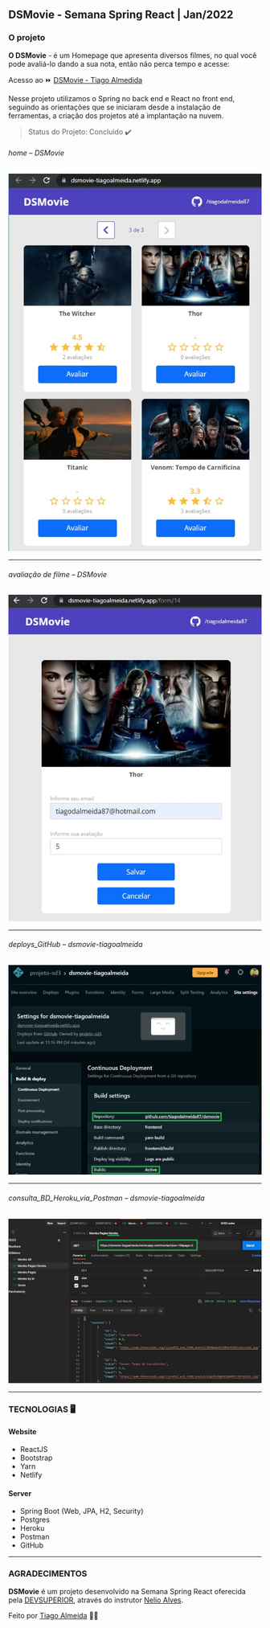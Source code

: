 ## DSMovie - Semana Spring React | Jan/2022

### O projeto

**O DSMovie** - é um Homepage que apresenta diversos filmes, no qual você pode avaliá-lo dando a sua nota, então não perca tempo e acesse: 

Acesso ao ⏩ [DSMovie - Tiago Almedida](https://dsmovie-tiagoalmeida.netlify.app/) 

Nesse projeto utilizamos o Spring no back end e React no front end, seguindo as orientações que se iniciaram desde a instalação de ferramentas, a criação dos projetos até a implantação na nuvem.

> Status do Projeto: Concluido :heavy_check_mark:

###### home – DSMovie
![home_page](https://github.com/tiagodalmeida87/dsmovie/blob/main/img/home_dsmovie-tiagoalmeida.jpg)

---
###### avaliação de filme – DSMovie
![Dashboard](https://github.com/tiagodalmeida87/dsmovie/blob/main/img/avaliacao_filme.jpg)


---
###### deploys_GitHub – dsmovie-tiagoalmeida
![deploys](https://github.com/tiagodalmeida87/dsmovie/blob/main/img/deploy_netlify.jpg)

---
###### consulta_BD_Heroku_via_Postman – dsmovie-tiagoalmeida
![Consulta a BD Heroku](https://github.com/tiagodalmeida87/dsmovie/blob/main/img/consulta_Heroku.jpg)

---
### TECNOLOGIAS 🖥️

#### Website  
- ReactJS
- Bootstrap
- Yarn
- Netlify

#### Server 
- Spring Boot (Web, JPA, H2, Security)
- Postgres
- Heroku
- Postman
- GitHub

---
### AGRADECIMENTOS
**DSMovie** é um projeto desenvolvido na Semana Spring React oferecida pela [DEVSUPERIOR](https://devsuperior.com.br/), através do instrutor [Nelio Alves](https://www.instagram.com/devsuperior.ig/).

Feito por [Tiago Almeida](https://github.com/tiagodalmeida87) 🧑‍💻

